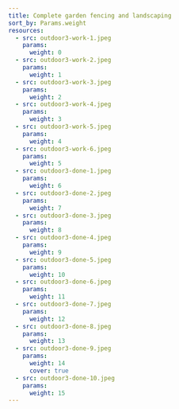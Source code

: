 ```yaml
---
title: Complete garden fencing and landscaping
sort_by: Params.weight
resources:
  - src: outdoor3-work-1.jpeg
    params:
      weight: 0
  - src: outdoor3-work-2.jpeg
    params:
      weight: 1
  - src: outdoor3-work-3.jpeg
    params:
      weight: 2
  - src: outdoor3-work-4.jpeg
    params:
      weight: 3
  - src: outdoor3-work-5.jpeg
    params:
      weight: 4
  - src: outdoor3-work-6.jpeg
    params:
      weight: 5
  - src: outdoor3-done-1.jpeg
    params:
      weight: 6
  - src: outdoor3-done-2.jpeg
    params:
      weight: 7
  - src: outdoor3-done-3.jpeg
    params:
      weight: 8
  - src: outdoor3-done-4.jpeg
    params:
      weight: 9
  - src: outdoor3-done-5.jpeg
    params:
      weight: 10
  - src: outdoor3-done-6.jpeg
    params:
      weight: 11
  - src: outdoor3-done-7.jpeg
    params:
      weight: 12
  - src: outdoor3-done-8.jpeg
    params:
      weight: 13
  - src: outdoor3-done-9.jpeg
    params:
      weight: 14
      cover: true
  - src: outdoor3-done-10.jpeg
    params:
      weight: 15
---
```

